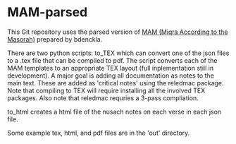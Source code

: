 # MAM-parsed
 
This Git repository uses the parsed version of [MAM (Miqra According to the Masorah)](https://en.wikisource.org/wiki/User:Dovi/Miqra_according_to_the_Masorah) prepared by bdenckla.

There are two python scripts: to_TEX which can convert one of the json files to a .tex file that can be compiled to pdf. The script converts each of the MAM templates to an appropriate TEX layout (full inplementation still in development). A major goal is adding all documentation as notes to the main text. These are added as 'critical notes' using the reledmac package. Note that compiling to TEX will require installing all the involved TEX packages. Also note that reledmac requries a 3-pass compliation. 

to_html creates a html file of the nusach notes on each verse in each json file.

Some example tex, html, and pdf files are in the 'out' directory.
